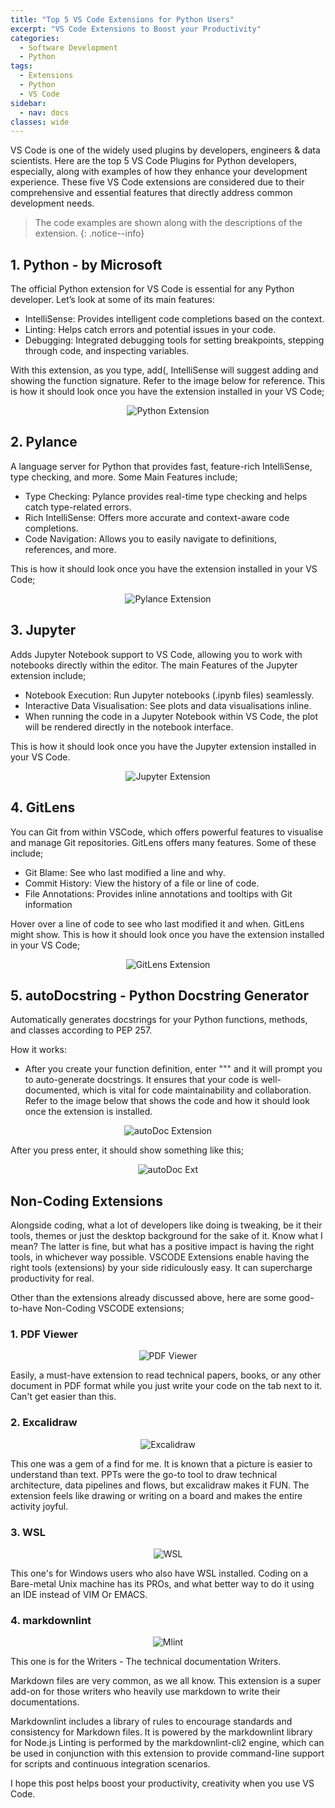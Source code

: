 ```yaml
---
title: "Top 5 VS Code Extensions for Python Users"
excerpt: "VS Code Extensions to Boost your Productivity"
categories:
  - Software Development
  - Python
tags:
  - Extensions
  - Python
  - VS Code
sidebar:
  - nav: docs
classes: wide
---
```


VS Code is one of the widely used plugins by developers, engineers & data scientists. Here are the top 5 VS Code Plugins for Python developers, especially, along with examples of how they enhance your development experience.
These five VS Code extensions are considered due to their comprehensive and essential features that directly address common development needs.

> <span style="font-size:1em;"> The code examples are shown along with the descriptions of the extension. </span>
{: .notice--info}
>

## 1. Python - by Microsoft

The official Python extension for VS Code is essential for any Python developer. Let’s look at some of its main features:

* IntelliSense: Provides intelligent code completions based on the context.
* Linting: Helps catch errors and potential issues in your code.
* Debugging: Integrated debugging tools for setting breakpoints, stepping through code, and inspecting variables.

With this extension, as you type, add(, IntelliSense will suggest adding and showing the function signature. Refer to the image below for reference. This is how it should look once you have the extension installed in your VS Code;

<p align="center">
  <img src="https://github.com/dataasciences/dataasciences.github.io/blob/master/assets/images/python_vscode_plugin.JPG?raw=true" alt="Python Extension" />
</p>

## 2. Pylance

A language server for Python that provides fast, feature-rich IntelliSense, type checking, and more. Some Main Features include;

* Type Checking: Pylance provides real-time type checking and helps catch type-related errors.
* Rich IntelliSense: Offers more accurate and context-aware code completions.
* Code Navigation: Allows you to easily navigate to definitions, references, and more.

This is how it should look once you have the extension installed in your VS Code;

<p align="center">
  <img src="https://github.com/dataasciences/dataasciences.github.io/blob/master/assets/images/python_vscode_plugin_pylance.JPG?raw=true" alt="Pylance Extension" />
</p>

## 3. Jupyter

Adds Jupyter Notebook support to VS Code, allowing you to work with notebooks directly within the editor. The main Features of the Jupyter extension include;

* Notebook Execution: Run Jupyter notebooks (.ipynb files) seamlessly.
* Interactive Data Visualisation: See plots and data visualisations inline.
* When running the code in a Jupyter Notebook within VS Code, the plot will be rendered directly in the notebook interface.

This is how it should look once you have the Jupyter extension installed in your VS Code.

<p align="center">
  <img src="https://github.com/dataasciences/dataasciences.github.io/blob/master/assets/images/python_vscode_plugin_jupyter.JPG?raw=true" alt="Jupyter Extension" />
</p>

## 4. GitLens

You can Git from within VSCode, which offers powerful features to visualise and manage Git repositories. GitLens offers many features. Some of these include;

* Git Blame: See who last modified a line and why.
* Commit History: View the history of a file or line of code.
* File Annotations: Provides inline annotations and tooltips with Git information
 
Hover over a line of code to see who last modified it and when. GitLens might show. This is how it should look once you have the extension installed in your VS Code;

<p align="center">
  <img src="https://github.com/dataasciences/dataasciences.github.io/blob/master/assets/images/python_vscode_plugin_gitlens_new.JPG?raw=true" alt="GitLens Extension" />
</p>

## 5. autoDocstring - Python Docstring Generator

Automatically generates docstrings for your Python functions, methods, and classes according to PEP 257.

How it works:

* After you create your function definition, enter """ and it will prompt you to auto-generate docstrings. It ensures that your code is well-documented, which is vital for code maintainability and collaboration. 
Refer to the image below that shows the code and how it should look once the extension is installed.

<p align="center">
  <img src="https://github.com/dataasciences/dataasciences.github.io/blob/master/assets/images/python_vscode_plugin_autodoc.JPG?raw=true" alt="autoDoc Extension" />
</p>

After you press enter, it should show something like this;

<p align="center">
  <img src="https://github.com/dataasciences/dataasciences.github.io/blob/master/assets/images/python_vscode_plugin_autodoc_function.JPG?raw=true" alt="autoDoc Ext" />
</p>

<script async src="https://pagead2.googlesyndication.com/pagead/js/adsbygoogle.js?client=ca-pub-9931405426648676"
     crossorigin="anonymous"></script>
<!-- Test -->
<ins class="adsbygoogle"
     style="display:block"
     data-ad-client="ca-pub-9931405426648676"
     data-ad-slot="5031359380"
     data-ad-format="auto"
     data-full-width-responsive="true"></ins>
<script>
     (adsbygoogle = window.adsbygoogle || []).push({});
</script>

## Non-Coding Extensions

Alongside coding, what a lot of developers like doing is tweaking, be it their tools, themes or just the desktop background for the sake of it. Know what I mean? The latter is fine, but what has a positive impact is having the right tools, in whichever way possible. VSCODE Extensions enable having the right tools (extensions) by your side ridiculously easy. It can supercharge productivity for real.

Other than the extensions already discussed above, here are some good-to-have Non-Coding VSCODE extensions;

### 1. PDF Viewer

<p align="center">
  <img src="https://github.com/dataasciences/dataasciences.github.io/blob/master/assets/images/pdfv.jpg?raw=true" alt="PDF Viewer" />
</p>

Easily, a must-have extension to read technical papers, books, or any other document in PDF format while you just write your code on the tab next to it. Can't get easier than this.

### 2. Excalidraw

 <p align="center">
  <img src="https://github.com/dataasciences/dataasciences.github.io/blob/master/assets/images/excalidraw.jpg?raw=true" alt="Excalidraw" />
</p>

This one was a gem of a find for me. It is known that a picture is easier to understand than text. PPTs were the go-to tool to draw technical architecture, data pipelines and flows, but excalidraw makes it FUN. The extension feels like drawing or writing on a board and makes the entire activity joyful.

### 3. WSL  

<p align="center">
  <img src="https://github.com/dataasciences/dataasciences.github.io/blob/master/assets/images/wsl-tux.jpg?raw=true" alt="WSL" />
</p>

This one's for Windows users who also have WSL installed. Coding on a Bare-metal Unix machine has its PROs, and what better way to do it using an IDE instead of VIM Or EMACS. 

### 4. markdownlint

<p align="center">
  <img src="https://github.com/dataasciences/dataasciences.github.io/blob/master/assets/images/mlinit.jpg?raw=true" alt="Mlint" />
</p>

This one is for the Writers - The technical documentation Writers. 

Markdown files are very common, as we all know. This extension is a super add-on for those writers who heavily use markdown to write their documentations. 

Markdownlint includes a library of rules to encourage standards and consistency for Markdown files. It is powered by the markdownlint library for Node.js  Linting is performed by the markdownlint-cli2 engine, which can be used in conjunction with this extension to provide command-line support for scripts and continuous integration scenarios.

I hope this post helps boost your productivity, creativity when you use VS Code. 
